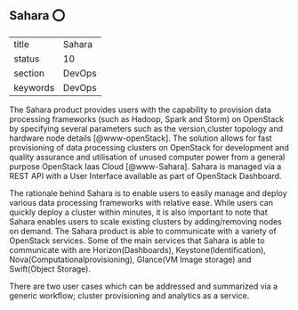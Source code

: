 ## Sahara :o:


|          |            |
| -------- | ---------- |
| title    | Sahara     | 
| status   | 10         |
| section  | DevOps     |
| keywords | DevOps     |



The Sahara product provides users with the capability to provision
data processing frameworks (such as Hadoop, Spark and Storm) on
OpenStack by specifying several parameters such as the version,cluster
topology and hardware node details [@www-openStack]. The solution
allows for fast provisioning of data processing clusters on OpenStack
for development and quality assurance and utilisation of unused
computer power from a general purpose OpenStack Iaas
Cloud [@www-Sahara].  Sahara is managed via a REST API with a User
Interface available as part of OpenStack Dashboard.

The rationale behind Sahara is to enable users to easily manage and 
deploy various data processing frameworks with relative ease. While 
users can quickly deploy a cluster within minutes, it is also important 
to note that Sahara enables users to scale existing clusters by
adding/removing nodes on demand. The Sahara product is able to communicate 
with a variety of OpenStack services. Some of the main services that Sahara 
is able to communicate with are Horizon(Dashboards), Keystone(Identification), 
Nova(Computationalprovisioning), Glance(VM Image storage) and Swift(Object Storage).

There are two user cases which can be addressed and summarized via a generic workflow;
cluster provisioning and analytics as a service.



